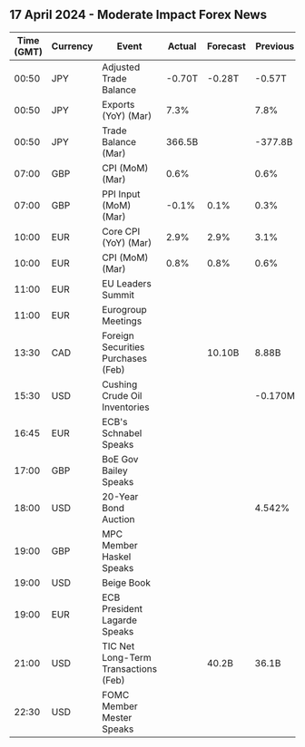 ## 17 April 2024 - Moderate Impact Forex News

| Time (GMT) | Currency | Event | Actual | Forecast | Previous |
|------|----------|-------|--------|----------|----------|
| 00:50 | JPY | Adjusted Trade Balance | -0.70T | -0.28T | -0.57T |
| 00:50 | JPY | Exports (YoY) (Mar) | 7.3% |  | 7.8% |
| 00:50 | JPY | Trade Balance (Mar) | 366.5B |  | -377.8B |
| 07:00 | GBP | CPI (MoM) (Mar) | 0.6% |  | 0.6% |
| 07:00 | GBP | PPI Input (MoM) (Mar) | -0.1% | 0.1% | 0.3% |
| 10:00 | EUR | Core CPI (YoY) (Mar) | 2.9% | 2.9% | 3.1% |
| 10:00 | EUR | CPI (MoM) (Mar) | 0.8% | 0.8% | 0.6% |
| 11:00 | EUR | EU Leaders Summit |  |  |  |
| 11:00 | EUR | Eurogroup Meetings |  |  |  |
| 13:30 | CAD | Foreign Securities Purchases (Feb) |  | 10.10B | 8.88B |
| 15:30 | USD | Cushing Crude Oil Inventories |  |  | -0.170M |
| 16:45 | EUR | ECB's Schnabel Speaks |  |  |  |
| 17:00 | GBP | BoE Gov Bailey Speaks |  |  |  |
| 18:00 | USD | 20-Year Bond Auction |  |  | 4.542% |
| 19:00 | GBP | MPC Member Haskel Speaks |  |  |  |
| 19:00 | USD | Beige Book |  |  |  |
| 19:00 | EUR | ECB President Lagarde Speaks |  |  |  |
| 21:00 | USD | TIC Net Long-Term Transactions (Feb) |  | 40.2B | 36.1B |
| 22:30 | USD | FOMC Member Mester Speaks |  |  |  |
